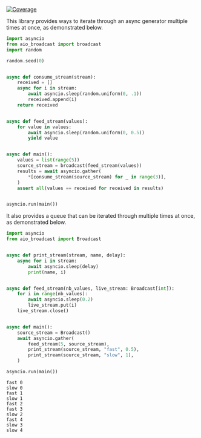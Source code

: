 [![Coverage](https://codecov.io/gh/pytek-io/aio-broadcast/branch/main/graph/badge.svg)](https://codecov.io/gh/pytek-io/aio-broadcast)

This library provides ways to iterate through an async generator multiple times at once, as demonstrated below.

``` python
import asyncio
from aio_broadcast import broadcast
import random

random.seed(0)


async def consume_stream(stream):
    received = []
    async for i in stream:
        await asyncio.sleep(random.uniform(0, .1))
        received.append(i)
    return received


async def feed_stream(values):
    for value in values:
        await asyncio.sleep(random.uniform(0, 0.5))
        yield value


async def main():
    values = list(range(5))
    source_stream = broadcast(feed_stream(values))
    results = await asyncio.gather(
        *[consume_stream(source_stream) for _ in range(3)],
    )
    assert all(values == received for received in results)


asyncio.run(main())
```

It also provides a queue that can be iterated through multiple times at once, as demonstrated below.

``` python
import asyncio
from aio_broadcast import Broadcast


async def print_stream(stream, name, delay):
    async for i in stream:
        await asyncio.sleep(delay)
        print(name, i)


async def feed_stream(nb_values, live_stream: Broadcast[int]):
    for i in range(nb_values):
        await asyncio.sleep(0.2)
        live_stream.put(i)
    live_stream.close()


async def main():
    source_stream = Broadcast()
    await asyncio.gather(
        feed_stream(5, source_stream),
        print_stream(source_stream, "fast", 0.5),
        print_stream(source_stream, "slow", 1),
    )

asyncio.run(main())
```


```
fast 0
slow 0
fast 1
slow 1
fast 2
fast 3
slow 2
fast 4
slow 3
slow 4
```